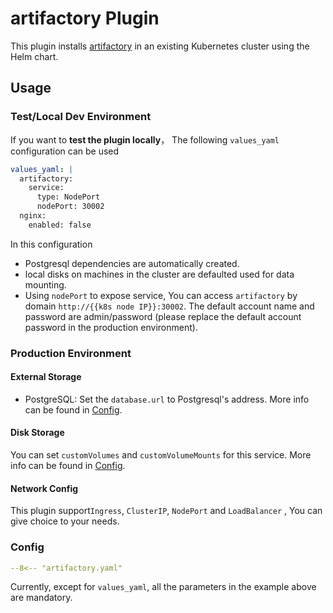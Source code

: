 # artifactory Plugin

This plugin installs [artifactory](https://jfrog.com/artifactory/) in an existing Kubernetes cluster using the Helm chart.

## Usage

### Test/Local Dev Environment

If you want to **test the plugin locally**， The following `values_yaml` configuration can be used

```yaml
values_yaml: |
  artifactory:
    service:
      type: NodePort
      nodePort: 30002
  nginx:
    enabled: false
```

In this configuration
- Postgresql dependencies are automatically created.
- local disks on machines in the cluster are defaulted used for data mounting.
- Using `nodePort` to expose service, You can access `artifactory` by domain `http://{{k8s node IP}}:30002`. The default account name and password are admin/password (please replace the default account password in the production environment).

### Production Environment

#### External Storage

- PostgreSQL: Set the `database.url` to Postgresql's address. More info can be found in [Config](https://www.jfrog.com/confluence/display/JFROG/Configuring+the+Database).

#### Disk Storage

You can set `customVolumes` and `customVolumeMounts` for this service. More info can be found in [Config](https://www.jfrog.com/confluence/display/JFROG/Configuring+the+Filestore).

#### Network Config

This plugin support`Ingress`, `ClusterIP`, `NodePort` and `LoadBalancer` , You can give choice to your needs.

### Config

```yaml
--8<-- "artifactory.yaml"
```

Currently, except for `values_yaml`, all the parameters in the example above are mandatory.
